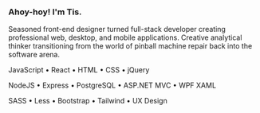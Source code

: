 ### Ahoy-hoy! I'm Tis.

Seasoned front-end designer turned full-stack developer creating professional web, desktop, and mobile applications. Creative analytical thinker transitioning from the world of pinball machine repair back into the software arena. 

JavaScript • React • HTML • CSS • jQuery 

NodeJS • Express • PostgreSQL • ASP.NET MVC • WPF XAML

SASS • Less • Bootstrap • Tailwind • UX Design 
